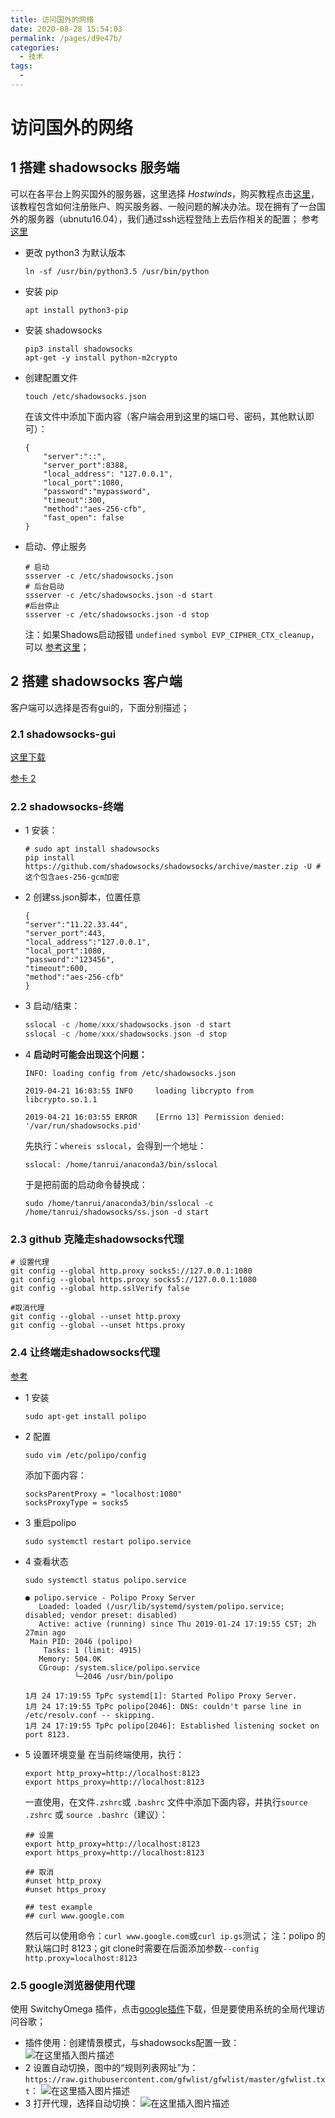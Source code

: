 ```yaml
---
title: 访问国外的网络
date: 2020-08-28 15:54:03
permalink: /pages/d9e47b/
categories: 
  - 技术
tags: 
  - 
---
```

# 访问国外的网络


## 1 搭建 shadowsocks 服务端
可以在各平台上购买国外的服务器，这里选择 *Hostwinds*，购买教程点击[这里](https://www.bbaaz.com/thread-176-1-1.html)，该教程包含如何注册账户、购买服务器、一般问题的解决办法。现在拥有了一台国外的服务器（ubnutu16.04），我们通过ssh远程登陆上去后作相关的配置；
参考[这里](https://www.polarxiong.com/archives/Ubuntu-16-04%E4%B8%8BShadowsocks%E6%9C%8D%E5%8A%A1%E5%99%A8%E7%AB%AF%E5%AE%89%E8%A3%85%E5%8F%8A%E4%BC%98%E5%8C%96.html)

- 更改 python3 为默认版本
	```shell
	ln -sf /usr/bin/python3.5 /usr/bin/python
	```
- 安装 pip
	```shell
	apt install python3-pip
	```
- 安装 shadowsocks
	```shell
	pip3 install shadowsocks
	apt-get -y install python-m2crypto
	```
- 创建配置文件
	```shell
	touch /etc/shadowsocks.json
	```
	在该文件中添加下面内容（客户端会用到这里的端口号、密码，其他默认即可）：
	```shell
	{
		"server":"::",
		"server_port":8388,
		"local_address": "127.0.0.1",
		"local_port":1080,
		"password":"mypassword",
		"timeout":300,
		"method":"aes-256-cfb",
		"fast_open": false
	}
	```
- 启动、停止服务
	```shell
	# 启动
	ssserver -c /etc/shadowsocks.json
	# 后台启动
	ssserver -c /etc/shadowsocks.json -d start
	#后台停止
	ssserver -c /etc/shadowsocks.json -d stop
	```
	注：如果Shadows启动报错 `undefined symbol EVP_CIPHER_CTX_cleanup`，可以	[参考这里](https://blog.csdn.net/youshaoduo/article/details/80745196)；

## 2 搭建 shadowsocks 客户端
客户端可以选择是否有gui的，下面分别描述；
### 2.1 shadowsocks-gui

  [这里下载](https://github.com/shadowsocks/shadowsocks-qt5#readme)

  [参卡 2](https://www.cnblogs.com/wangyueping/p/10693739.html)

### 2.2 shadowsocks-终端
- 1 安装：
	```shell
	# sudo apt install shadowsocks
	pip install https://github.com/shadowsocks/shadowsocks/archive/master.zip -U # 这个包含aes-256-gcm加密
	```
- 2 创建ss.json脚本，位置任意
	```shell
	{
	"server":"11.22.33.44",
	"server_port":443,
	"local_address":"127.0.0.1",
	"local_port":1080,
	"password":"123456",
	"timeout":600,
	"method":"aes-256-cfb"
	}
	```
- 3 启动/结束：
	```c
	sslocal -c /home/xxx/shadowsocks.json -d start
	sslocal -c /home/xxx/shadowsocks.json -d stop
	```
- 4 **启动时可能会出现这个问题：**
	```shell
	INFO: loading config from /etc/shadowsocks.json
	
	2019-04-21 16:03:55 INFO     loading libcrypto from libcrypto.so.1.1
	
	2019-04-21 16:03:55 ERROR    [Errno 13] Permission denied: '/var/run/shadowsocks.pid'
	```
	先执行：`whereis sslocal`，会得到一个地址：
	```shell
	sslocal: /home/tanrui/anaconda3/bin/sslocal
	```
	于是把前面的启动命令替换成：
	```
	sudo /home/tanrui/anaconda3/bin/sslocal -c /home/tanrui/shadowsocks/ss.json -d start
	```
	
### 2.3 github 克隆走shadowsocks代理

```shell
# 设置代理
git config --global http.proxy socks5://127.0.0.1:1080
git config --global https.proxy socks5://127.0.0.1:1080
git config --global http.sslVerify false
```
```shell
#取消代理
git config --global --unset http.proxy
git config --global --unset https.proxy
```


### 2.4 让终端走shadowsocks代理

[参考](https://www.jianshu.com/p/68503cf66adb)

- 1 安装
	```shell
	sudo apt-get install polipo
	```
- 2 配置
	```shell
	sudo vim /etc/polipo/config
	```
	添加下面内容：
	```shell
	socksParentProxy = "localhost:1080"
	socksProxyType = socks5
	```
- 3 重启polipo
	```shell
	sudo systemctl restart polipo.service
	```
- 4 查看状态
	```shell
	sudo systemctl status polipo.service
	```
	```shell
	● polipo.service - Polipo Proxy Server
	   Loaded: loaded (/usr/lib/systemd/system/polipo.service; disabled; vendor preset: disabled)
	   Active: active (running) since Thu 2019-01-24 17:19:55 CST; 2h 27min ago
	 Main PID: 2046 (polipo)
	    Tasks: 1 (limit: 4915)
	   Memory: 504.0K
	   CGroup: /system.slice/polipo.service
	           └─2046 /usr/bin/polipo
	
	1月 24 17:19:55 TpPc systemd[1]: Started Polipo Proxy Server.
	1月 24 17:19:55 TpPc polipo[2046]: DNS: couldn't parse line in /etc/resolv.conf -- skipping.
	1月 24 17:19:55 TpPc polipo[2046]: Established listening socket on port 8123.
	```
- 5 设置环境变量
	在当前终端使用，执行：
	```shell
	export http_proxy=http://localhost:8123 
	export https_proxy=http://localhost:8123
	```
	一直使用，在文件`.zshrc`或 `.bashrc` 文件中添加下面内容，并执行`source .zshrc` 或 `source .bashrc`（建议）：
	```shell
	## 设置
	export http_proxy=http://localhost:8123
	export https_proxy=http://localhost:8123
	
	## 取消
	#unset http_proxy
	#unset https_proxy
	
	## test example
	## curl www.google.com
	```
	然后可以使用命令：`curl www.google.com`或`curl ip.gs`测试；
	注：polipo 的默认端口时 8123；git clone时需要在后面添加参数`--config http.proxy=localhost:8123`

### 2.5 google浏览器使用代理
使用 SwitchyOmega 插件，点击[google插件](https://chrome.google.com/webstore/detail/proxy-switchyomega/padekgcemlokbadohgkifijomclgjgif)下载，但是要使用系统的全局代理访问谷歌；

- 插件使用：创建情景模式，与shadowsocks配置一致：
![在这里插入图片描述](https://img-blog.csdnimg.cn/2020031615390627.png?x-oss-process=image/watermark,type_ZmFuZ3poZW5naGVpdGk,shadow_10,text_aHR0cHM6Ly9ibG9nLmNzZG4ubmV0L3FxXzMzMjM2NTgx,size_16,color_FFFFFF,t_70)
- 2  设置自动切换，图中的“规则列表网址”为：`https://raw.githubusercontent.com/gfwlist/gfwlist/master/gfwlist.txt`：
![在这里插入图片描述](https://img-blog.csdnimg.cn/20200316153920800.png?x-oss-process=image/watermark,type_ZmFuZ3poZW5naGVpdGk,shadow_10,text_aHR0cHM6Ly9ibG9nLmNzZG4ubmV0L3FxXzMzMjM2NTgx,size_16,color_FFFFFF,t_70)
- 3 打开代理，选择自动切换：
![在这里插入图片描述](https://img-blog.csdnimg.cn/20200316154308511.png?x-oss-process=image/watermark,type_ZmFuZ3poZW5naGVpdGk,shadow_10,text_aHR0cHM6Ly9ibG9nLmNzZG4ubmV0L3FxXzMzMjM2NTgx,size_16,color_FFFFFF,t_70)
